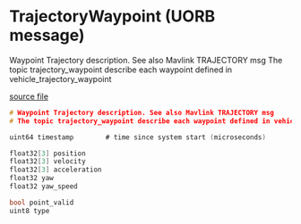 # TrajectoryWaypoint (UORB message)

Waypoint Trajectory description. See also Mavlink TRAJECTORY msg
The topic trajectory_waypoint describe each waypoint defined in vehicle_trajectory_waypoint

[source file](https://github.com/PX4/PX4-Autopilot/blob/main/msg/TrajectoryWaypoint.msg)

```c
# Waypoint Trajectory description. See also Mavlink TRAJECTORY msg
# The topic trajectory_waypoint describe each waypoint defined in vehicle_trajectory_waypoint

uint64 timestamp		# time since system start (microseconds)

float32[3] position
float32[3] velocity
float32[3] acceleration
float32 yaw
float32 yaw_speed

bool point_valid
uint8 type

```
